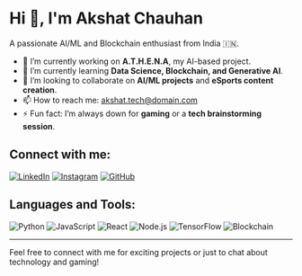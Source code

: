 # Hi 👋, I'm Akshat Chauhan

A passionate AI/ML and Blockchain enthusiast from India 🇮🇳.

- 🔭 I’m currently working on **A.T.H.E.N.A**, my AI-based project.
- 🌱 I’m currently learning **Data Science, Blockchain, and Generative AI**.
- 👯 I’m looking to collaborate on **AI/ML projects** and **eSports content creation**.
- 📫 How to reach me: akshat.tech@domain.com
- ⚡ Fun fact: I’m always down for **gaming** or a **tech brainstorming session**.

## Connect with me:
[![LinkedIn](https://img.shields.io/badge/LinkedIn-blue?style=for-the-badge&logo=linkedin)](https://www.linkedin.com/in/akshat-chauhan-ai)
[![Instagram](https://img.shields.io/badge/Instagram-ff69b4?style=for-the-badge&logo=instagram)](https://www.instagram.com/akzch)
[![GitHub](https://img.shields.io/badge/GitHub-black?style=for-the-badge&logo=github)](https://github.com/AkZcH)

## Languages and Tools:
![Python](https://upload.wikimedia.org/wikipedia/commons/thumb/1/1f/Python_logo_01.svg/2048px-Python_logo_01.svg.png)
![JavaScript](https://img.shields.io/badge/-JavaScript-000?style=for-the-badge&logo=javascript)
![React](https://img.shields.io/badge/-React-000?style=for-the-badge&logo=react)
![Node.js](https://img.shields.io/badge/-Node.js-000?style=for-the-badge&logo=node.js)
![TensorFlow](https://img.shields.io/badge/-TensorFlow-000?style=for-the-badge&logo=tensorflow)
![Blockchain](https://img.shields.io/badge/-Blockchain-000?style=for-the-badge&logo=blockchain)

---

Feel free to connect with me for exciting projects or just to chat about technology and gaming!
